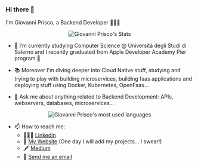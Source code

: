 ### Hi there 👋

I'm Giovanni Prisco, a Backend Developer 👨🏻‍💻

<p align="center">
  <img src="https://github-readme-stats.vercel.app/api?username=Gprisco&show_icons=true&theme=react" alt="Giovanni Prisco's Stats" />
</p>

- 🌱 I’m currently studying Computer Science @ Università degli Studi di Salerno and I recently graduated from Apple Developer Academy Pier program 🍎

- 📚 Moreover I'm diving deeper into Cloud Native stuff, studying and trying to play with building microservices, building faas applications and deploying stuff using Docker, Kubernetes, OpenFaas...

- 💬 Ask me about anything related to Backend Development: APIs, webservers, databases, microservices...

<p align="center">
  <img src="https://github-readme-stats.vercel.app/api/top-langs/?username=anuraghazra&layout=compact&theme=react" alt="Giovanni Prisco's most used languages" />
</p>

- 📫 How to reach me: 
  - 👨🏻‍💻 [Linkedin](https://www.linkedin.com/in/priscogiovanni/)
  - 🚀 [My Website](https://prisco.dev) (One day I will add my projects... I swear!)
  - 🖋 [Medium](https://medium.com/@gprisco)
  - 📧 [Send me an email](mailto:giovanni@prisco.dev)
